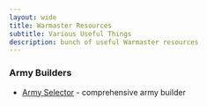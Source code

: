 ```yaml
---
layout: wide
title: Warmaster Resources
subtitle: Various Useful Things
description: bunch of useful Warmaster resources
---
```


### Army Builders

- [Army Selector](https://wm-selector.appspot.com/) - comprehensive army builder
